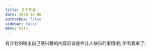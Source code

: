 ```yaml
---
title: 关于作者
date: 2020-10-06
authorbox: false
sidebar: false
menu: main
---
```


有计划的输出自己感兴趣的内容应该是件让人快乐的事情吧;
所有我来了;
